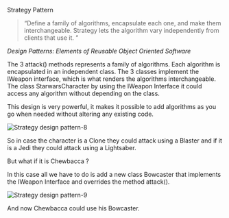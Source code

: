 


Strategy Pattern

> “Define a family of algorithms, encapsulate each one, and make them interchangeable. Strategy lets the algorithm vary independently from clients that use it. ”

_Design Patterns: Elements of Reusable Object Oriented Software_

The 3 attack() methods represents a family of algorithms. Each algorithm is encapsulated in an independent class. 
The 3 classes implement the IWeapon interface, which is what renders the algorithms interchangeable.
The class StarwarsCharacter by using the IWeapon Interface it could access any algorithm without depending on the class.

This design is very powerful, it makes it possible to add algorithms as you go when needed without altering any existing code.

![Strategy design pattern-8](https://user-images.githubusercontent.com/61632665/211913277-0d4a83d6-e832-4c96-821c-bfec6af54476.png)


So in case the character is a Clone they could attack using a Blaster and if it is a Jedi they could attack using a Lightsaber. 

But what if it is Chewbacca ? 

In this case all we have to do is add a new class Bowcaster that implements the IWeapon Interface and overrides the method attack().

![Strategy design pattern-9](https://user-images.githubusercontent.com/61632665/211913288-866eb6c6-c992-4f9d-ae4a-3edaa8079ecf.png)


And now Chewbacca could use his Bowcaster.

